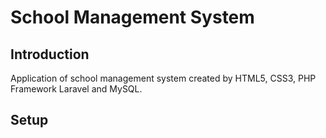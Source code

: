 # School Management System
## Introduction
Application of school management system created by HTML5, CSS3, PHP Framework Laravel and MySQL. 

## Setup

